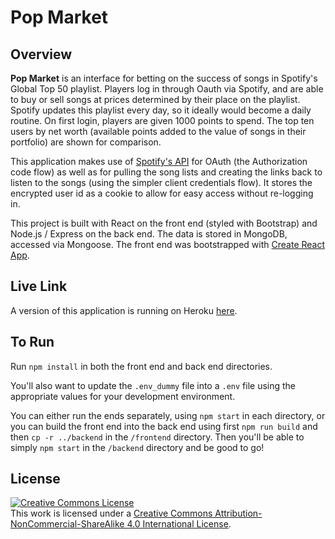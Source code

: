 # Pop Market

## Overview

**Pop Market** is an interface for betting on the success of songs in Spotify's Global Top 50 playlist. Players log in through Oauth via Spotify, and are able to buy or sell songs at prices determined by their place on the playlist. Spotify updates this playlist every day, so it ideally would become a daily routine. On first login, players are given 1000 points to spend. The top ten users by net worth (available points added to the value of songs in their portfolio) are shown for comparison.

This application makes use of [Spotify's API](https://developer.spotify.com/documentation/web-api/) for OAuth (the Authorization code flow) as well as for pulling the song lists and creating the links back to listen to the songs (using the simpler client credentials flow). It stores the encrypted user id as a cookie to allow for easy access without re-logging in.

This project is built with React on the front end (styled with Bootstrap) and Node.js / Express on the back end. The data is stored in MongoDB, accessed via Mongoose. The front end was bootstrapped with [Create React App](https://github.com/facebook/create-react-app).

## Live Link

A version of this application is running on Heroku [here](https://floating-earth-98213.herokuapp.com/).

## To Run

Run `npm install` in both the front end and back end directories.

You'll also want to update the `.env_dummy` file into a `.env` file using the appropriate values for your development environment.

You can either run the ends separately, using `npm start` in each directory, or you can build the front end into the back end using first `npm run build` and then `cp -r ../backend` in the `/frontend` directory. Then you'll be able to simply `npm start` in the `/backend` directory and be good to go!

## License

<a rel="license" href="http://creativecommons.org/licenses/by-nc-sa/4.0/"><img alt="Creative Commons License" style="border-width:0" src="https://i.creativecommons.org/l/by-nc-sa/4.0/88x31.png" /></a><br />This work is licensed under a <a rel="license" href="http://creativecommons.org/licenses/by-nc-sa/4.0/">Creative Commons Attribution-NonCommercial-ShareAlike 4.0 International License</a>.
